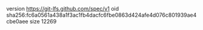 version https://git-lfs.github.com/spec/v1
oid sha256:fc6a0561a438a1f3ac1fb4dacfc6fbe0863d424afe4d076c801939ae4cbe0aee
size 12269
